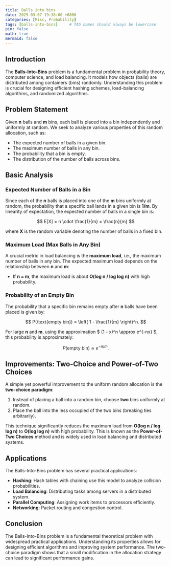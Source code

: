 ```yaml
---
title: Balls into bins
date: 2025-03-07 19:38:00 +0800
categories: [Misc, Probability]
tags: [balls-into-bins]     # TAG names should always be lowercase
pin: false
math: true
mermaid: false
---
```


## Introduction
The **Balls-Into-Bins** problem is a fundamental problem in probability theory, computer science, and load balancing. It models how objects (balls) are distributed among containers (bins) randomly. Understanding this problem is crucial for designing efficient hashing schemes, load-balancing algorithms, and randomized algorithms.

## Problem Statement
Given **n** balls and **m** bins, each ball is placed into a bin independently and uniformly at random. We seek to analyze various properties of this random allocation, such as:
- The expected number of balls in a given bin.
- The maximum number of balls in any bin.
- The probability that a bin is empty.
- The distribution of the number of balls across bins.

## Basic Analysis
### Expected Number of Balls in a Bin
Since each of the **n** balls is placed into one of the **m** bins uniformly at random, the probability that a specific ball lands in a given bin is **1/m**. By linearity of expectation, the expected number of balls in a single bin is:

$$
E[X] = n \cdot \frac{1}{m} = \frac{n}{m}
$$

where **X** is the random variable denoting the number of balls in a fixed bin.

### Maximum Load (Max Balls in Any Bin)
A crucial metric in load balancing is the **maximum load**, i.e., the maximum number of balls in any bin. The expected maximum load depends on the relationship between **n** and **m**:
- If **n = m**, the maximum load is about **O(log n / log log n)** with high probability.

### Probability of an Empty Bin
The probability that a specific bin remains empty after **n** balls have been placed is given by:

$$
P(\text{empty bin}) = \left( 1 - \frac{1}{m} \right)^n.
$$

For large **n** and **m**, using the approximation $ (1 - x)^n \approx e^{-nx} $, this probability is approximately:

$$
P(\text{empty bin}) \approx e^{-n/m}.
$$

## Improvements: Two-Choice and Power-of-Two Choices
A simple yet powerful improvement to the uniform random allocation is the **two-choice paradigm**:
1. Instead of placing a ball into a random bin, choose **two** bins uniformly at random.
2. Place the ball into the less occupied of the two bins (breaking ties arbitrarily).

This technique significantly reduces the maximum load from **O(log n / log log n)** to **O(log log n)** with high probability. This is known as the **Power-of-Two Choices** method and is widely used in load balancing and distributed systems.

## Applications
The Balls-Into-Bins problem has several practical applications:
- **Hashing**: Hash tables with chaining use this model to analyze collision probabilities.
- **Load Balancing**: Distributing tasks among servers in a distributed system.
- **Parallel Computing**: Assigning work items to processors efficiently.
- **Networking**: Packet routing and congestion control.

## Conclusion
The Balls-Into-Bins problem is a fundamental theoretical problem with widespread practical applications. Understanding its properties allows for designing efficient algorithms and improving system performance. The two-choice paradigm shows that a small modification in the allocation strategy can lead to significant performance gains.

